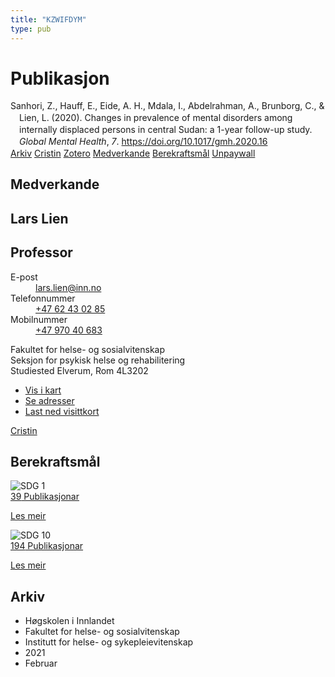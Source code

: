 ```yaml
---
title: "KZWIFDYM"
type: pub
---
```

<h1>Publikasjon</h1>
<article id="csl-bib-container-KZWIFDYM" class="csl-bib-container">
  <div class="csl-bib-body" style="line-height: 1.35; padding-left: 1em; text-indent:-1em;">
  <div class="csl-entry">Sanhori, Z., Hauff, E., Eide, A. H., Mdala, I., Abdelrahman, A., Brunborg, C., &amp; Lien, L. (2020). Changes in prevalence of mental disorders among internally displaced persons in central Sudan: a 1-year follow-up study. <i>Global Mental Health</i>, <i>7</i>. <a href="https://doi.org/10.1017/gmh.2020.16">https://doi.org/10.1017/gmh.2020.16</a></div>
</div>
  <div class="csl-bib-buttons">
    <a href="#taxonomy-article-KZWIFDYM" class="csl-bib-button">Arkiv</a>
    <a href alt="Cristin URL" class="csl-bib-button">Cristin</a>
    <a href alt="Zotero URL" class="csl-bib-button">Zotero</a>
    <a href="#contributors-article-KZWIFDYM" class="csl-bib-button">Medverkande</a>
    <a href="#sdg-article-KZWIFDYM" class="csl-bib-button">Berekraftsmål</a>
    <a href="https://www.cambridge.org/core/services/aop-cambridge-core/content/view/A0BEDFDBEAFA314F9390256F4279F362/S2054425120000163a.pdf/div-class-title-changes-in-prevalence-of-mental-disorders-among-internally-displaced-persons-in-central-sudan-a-1-year-follow-up-study-div.pdf" class="csl-bib-button">Unpaywall</a>
  </div>
  <div id="csl-bib-meta-container-KZWIFDYM"></div>
</article>
<div id="csl-bib-meta-KZWIFDYM" class="csl-bib-meta">
  <article id="contributors-article-KZWIFDYM" class="contributors-article">
    <h1>Medverkande</h1>
    <div class="personas">
<div class="vrtx-hinn-person-card">
<div class="photo">
<i class="lar la-user-circle missing-person"></i>
</div>
<div class="info">
<hgroup><h1>Lars Lien</h1>
<h2>Professor</h2>
</hgroup><dl>
<dt>E-post</dt>
<dd>
<a href="mailto:lars.lien@inn.no">lars.lien@inn.no</a>
</dd>
<dt>Telefonnummer</dt>
<dd><a href="tel:+4762430285">
+47 62 43 02 85
</a></dd>
<dt>Mobilnummer</dt>
<dd><a href="tel:+4797040683">
+47 970 40 683
</a></dd>
</dl>
<p>
Fakultet for helse- og sosialvitenskap<br>
Seksjon for psykisk helse og rehabilitering<br>
Studiested Elverum,
Rom 4L3202
</p>
<ul class="vrtx-hinn-links">
<li><a href="https://www.google.com/maps?q=60.88177,11.53669">Vis i kart</a></li>
<li><a href="https://www.inn.no/finn-en-ansatt/lars-lien.html#vrtx-hinn-addresses">Se adresser</a></li>
<li><a href="https://www.inn.no/finn-en-ansatt/lars-lien.html?vrtx=vcf">Last ned visittkort</a></li>
</ul>
</div>
</div>
<a href="https://app.cristin.no/persons/show.jsf?id=14287" alt="Cristin URL" class="personas-cristin">Cristin</a>
</div>
  </article>
  <article id="sdg-article-KZWIFDYM" class="sdg-article">
    <h1>Berekraftsmål</h1>
    <div class="sdg-container"><div id="sdg1" class="sdg">
<img src="{{< params subfolder >}}images/sdg/sdg01_no.png" class="image" alt="SDG 1">
<div class="sdg-overlay">
<a href="{{< params subfolder >}}no/archive/?sdg=1#archive" class="sdg-publication-count"><span>39</span> Publikasjonar</a>
<p><a href="https://www.fn.no/om-fn/fns-baerekraftsmaal/utrydde-fattigdom?lang=nno-NO" class="sdg-read-more">Les meir</a></p>
</div>
</div> <div id="sdg10" class="sdg">
<img src="{{< params subfolder >}}images/sdg/sdg10_no.png" class="image" alt="SDG 10">
<div class="sdg-overlay">
<a href="{{< params subfolder >}}no/archive/?sdg=10#archive" class="sdg-publication-count"><span>194</span> Publikasjonar</a>
<p><a href="https://www.fn.no/om-fn/fns-baerekraftsmaal/mindre-ulikhet?lang=nno-NO" class="sdg-read-more">Les meir</a></p>
</div>
</div></div>
  </article>
  <article id="taxonomy-article-KZWIFDYM" class="taxonomy-article">
    <h1>Arkiv</h1>
    <ul>
      <li>Høgskolen i Innlandet</li>
      <li>Fakultet for helse- og sosialvitenskap</li>
      <li>Institutt for helse- og sykepleievitenskap</li>
      <li>2021</li>
      <li>Februar</li>
    </ul>
  </article>
</div>
